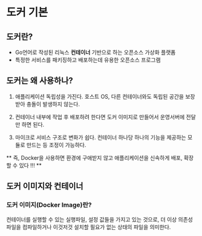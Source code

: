 # 도커 기본

## 도커란?
- Go언어로 작성된 리눅스 **컨테이너** 기반으로 하는 오픈소스 가상화 플랫폼   
- 특정한 서비스를 패키징하고 배포하는데 유용한 오픈소스 프로그램

## 도커는 왜 사용하나?
1. 애플리케이션 독립성을 가진다. 호스트 OS, 다른 컨테이너와도 독립된 공간을 보장받아 충돌이 발생하지 않는다.

2. 컨테이너 내부에 작업 후 배포하려 한다면 도커 이미지로 만들어서 운영서버에 전달만 하면 된다.

3. 마이크로 서비스 구조로 변화가 쉽다. 컨테이너 하나당 하나의 기능을 제공하는 모듈로 만드는 등 조정이 가능하다.

** 즉, Docker을 사용하면 환경에 구애받지 않고 애플리케이션을 신속하게 배포, 확장할 수 있다 !!! **

## 도커 이미지와 컨테이너

### 도커 이미지(Docker Image)란?
컨테이너를 실행할 수 있는 실행파일, 설정 값들을 가지고 있는 것으로, 더 이상 의존성 파일을 컴파일하거나 이것저것 설치할 필요가 없는 상태의 파일을 의미한다.